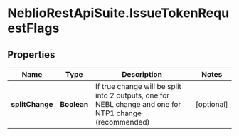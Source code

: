 # NeblioRestApiSuite.IssueTokenRequestFlags

## Properties
Name | Type | Description | Notes
------------ | ------------- | ------------- | -------------
**splitChange** | **Boolean** | If true change will be split into 2 outputs, one for NEBL change and one for NTP1 change (recommended) | [optional] 


